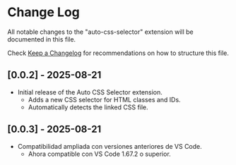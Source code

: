 # Change Log
All notable changes to the "auto-css-selector" extension will be documented in this file.

Check [Keep a Changelog](http://keepachangelog.com/en/1.0.0/) for recommendations on how to structure this file.

## [0.0.2] - 2025-08-21
- Initial release of the Auto CSS Selector extension.
  - Adds a new CSS selector for HTML classes and IDs.
  - Automatically detects the linked CSS file.

## [0.0.3] - 2025-08-21
- Compatibilidad ampliada con versiones anteriores de VS Code.
  - Ahora compatible con VS Code 1.67.2 o superior.